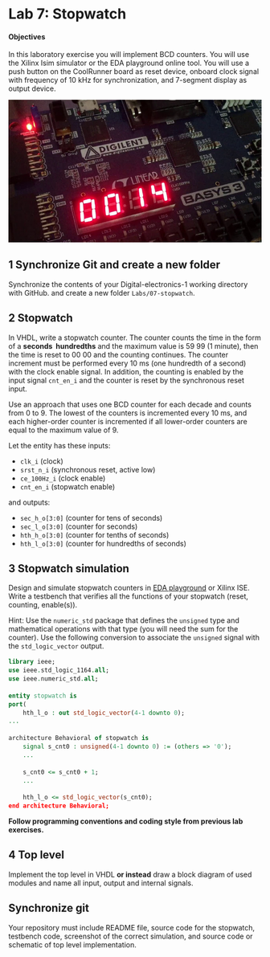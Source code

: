 # Lab 7: Stopwatch

#### Objectives

In this laboratory exercise you will implement BCD counters. You will use the Xilinx Isim simulator or the EDA playground online tool. You will use a push button on the CoolRunner board as reset device, onboard clock signal with frequency of 10&nbsp;kHz for synchronization, and 7-segment display as output device.

![basys_stopwatch](../../Images/basys_stopwatch.jpg)


## 1 Synchronize Git and create a new folder

Synchronize the contents of your Digital-electronics-1 working directory with GitHub. and create a new folder `Labs/07-stopwatch`.


## 2 Stopwatch

In VHDL, write a stopwatch counter. The counter counts the time in the form of a **seconds&nbsp;&nbsp;hundredths** and the maximum value is 59 99 (1 minute), then the time is reset to 00 00 and the counting continues. The counter increment must be performed every 10 ms (one hundredth of a second) with the clock enable signal. In addition, the counting is enabled by the input signal `cnt_en_i` and the counter is reset by the synchronous reset input.

Use an approach that uses one BCD counter for each decade and counts from 0 to 9. The lowest of the counters is incremented every 10 ms, and each higher-order counter is incremented if all lower-order counters are equal to the maximum value of 9.

Let the entity has these inputs:
* `clk_i` (clock)
* `srst_n_i` (synchronous reset, active low)
* `ce_100Hz_i` (clock enable)
* `cnt_en_i` (stopwatch enable)

and outputs:
* `sec_h_o[3:0]` (counter for tens of seconds)
* `sec_l_o[3:0]` (counter for seconds)
* `hth_h_o[3:0]` (counter for tenths of seconds)
* `hth_l_o[3:0]` (counter for hundredths of seconds)


## 3 Stopwatch simulation

Design and simulate stopwatch counters in [EDA playground](https://www.edaplayground.com) or Xilinx ISE. Write a testbench that verifies all the functions of your stopwatch (reset, counting, enable(s)).

Hint: Use the `numeric_std` package that defines the `unsigned` type and mathematical operations with that type (you will need the sum for the counter). Use the following conversion to associate the `unsigned` signal with the `std_logic_vector` output.

```vhdl
library ieee;
use ieee.std_logic_1164.all;
use ieee.numeric_std.all;

entity stopwatch is
port(
    hth_l_o : out std_logic_vector(4-1 downto 0);
...

architecture Behavioral of stopwatch is
    signal s_cnt0 : unsigned(4-1 downto 0) := (others => '0');
    ...

    s_cnt0 <= s_cnt0 + 1;
    ...

    hth_l_o <= std_logic_vector(s_cnt0);
end architecture Behavioral;
```

**Follow programming conventions and coding style from previous lab exercises.**


## 4 Top level

Implement the top level in VHDL **or instead** draw a block diagram of used modules and name all input, output and internal signals.


## Synchronize git

Your repository must include README file, source code for the stopwatch, testbench code, screenshot of the correct simulation, and source code or schematic of top level implementation.
